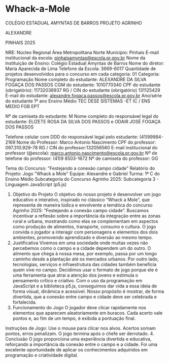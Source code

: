 # Whack-a-Mole
COLÉGIO ESTADUAL AMYNTAS DE BARROS
PROJETO AGRINHO









ALEXANDRE 










PINHAIS 
2025




 NRE: Núcleo  Regional Área  Metropolitana Norte 
Município: Pinhais E-mail institucional da escola: pinhaisamyntas@escola.pr.gov.br
Nome da Instituição de Ensino: Colégio Estadual Amyntas de Barros
 Nome do diretor: Maria Aparecida de Lima 
 Telefone da Escola:  3669-6017
Quantidade de projetos desenvolvidos para o concurso em cada categoria: 01
 Categoria: Programação 
 Nome completo do estudante:   ALEXANDRE DA SILVA FOGAÇA DOS PASSOS
 CGM do estudante: 1010770340
 CPF do estudante (obrigatório): 11732038937
RG / CIN do estudante (obrigatório)   131125429
 E-mail do estudante:   alexandre.fogaca.passos@escola.pr.gov.br
Ano/série do estudante 1º ano   Ensino Médio TEC DESE SISTEMAS -ET IC / ENS MEDIO FGB EPT





 Nº de camiseta do estudante:  M
Nome completo do responsável legal do estudante: ELIZETE ROSA DA SILVA DOS PASSOS e ODAIR JOSÉ FOGAÇA DOS PASSOS                                        

 Telefone celular com DDD do responsável legal pelo estudante: (41)99984-2169
Nome do Professor: Marco Antonio Nascimento
 CPF do professor: 097.310.929-78
 RG / CIN do professor:132056560
E-mail institucional do professor (@escola): marco.antonio.nascimento@escola.pr.gov.br
Nº de telefone do professor: (41)9 8503-1672
 Nº de camiseta do professor: GG 
















Tema do Concurso: "Festejando a conexão campo cidade"
Relatório do Projeto: Jogo "Whack a Mole"
Equipe: Alexandre e Gabriel
Turma: 1ª C do Ensino Médio
Subcategoria do Concurso Agrinho 2025: Subcategoria 3 - Linguagem JavaScript (p5.js)

1. Objetivo do Projeto
O objetivo do nosso projeto é desenvolver um jogo educativo e interativo, inspirado no clássico “Whack a Mole”, que representa de maneira lúdica e envolvente a temática do concurso Agrinho 2025: “Festejando a conexão campo cidade”.
Buscamos incentivar a reflexão sobre a importância da integração entre as zonas rural e urbana, mostrando como elas se complementam em aspectos como produção de alimentos, transporte, consumo e cultura. O jogo convida o jogador a interagir com personagens e elementos dos dois ambientes, promovendo aprendizado e diversão ao mesmo tempo.
2. Justificativa
Vivemos em uma sociedade onde muitas vezes não percebemos como o campo e a cidade dependem um do outro.
 O alimento que chega à nossa mesa, por exemplo, passa por um longo caminho desde a plantação até os mercados urbanos. Por outro lado, tecnologias, serviços e infraestrutura das cidades também beneficia quem vive no campo.
Decidimos usar o formato de jogo porque ele é uma ferramenta que atrai a atenção dos jovens e estimula o pensamento crítico e criativo. Com o uso da programação em JavaScript e a biblioteca p5.js, conseguimos dar vida a essa ideia de forma visual, dinâmica e acessível. Nosso propósito é mostrar, de forma divertida, que a conexão entre campo e cidade deve ser celebrada e fortalecida.
3. Funcionamento do Jogo
O jogador deve clicar rapidamente nos elementos que aparecem aleatoriamente em buracos. Cada acerto vale pontos e, ao fim de um tempo, é exibida a pontuação final.

Instruções de Jogo:
Use o mouse para clicar nos alvos.
Acertos somam pontos, erros penalizam.
O jogo termina após o chefe ser derrotado.
	4. Conclusão
O jogo proporciona uma experiência divertida e educativa, reforçando a importância da conexão entre o campo e a cidade. Foi uma excelente oportunidade de aplicar os conhecimentos adquiridos em programação e criatividade digital.
